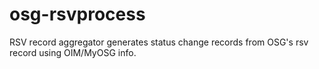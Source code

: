 osg-rsvprocess
==============

RSV record aggregator generates status change records from OSG's rsv record using OIM/MyOSG info.
